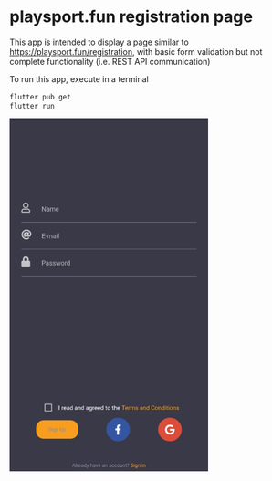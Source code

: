 # playsport.fun registration page

This app is intended to display a page similar to https://playsport.fun/registration, with basic form validation but not complete functionality (i.e. REST API communication)

To run this app, execute in a terminal

    flutter pub get
    flutter run

![Sample screenshot](https://github.com/alissone/play_fun_signup_example/raw/master/Sample.png)
